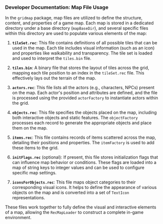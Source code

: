 ### Developer Documentation: Map File Usage

In the `gridmap` package, map files are utilized to define the structure, content, and properties of a game map. Each map is stored in a dedicated directory under a base directory (`mapBaseDir`), and several specific files within this directory are used to populate various elements of the map:

1. **`tileSet.rec`**: This file contains definitions of all possible tiles that can be used in the map. Each tile includes visual information (such as an icon) and properties like walkability and transparency. The tile set is loaded and used to interpret the `tiles.bin` file.

2. **`tiles.bin`**: A binary file that stores the layout of tiles across the grid, mapping each tile position to an index in the `tileSet.rec` file. This effectively lays out the terrain of the map.

3. **`actors.rec`**: This file lists all the actors (e.g., characters, NPCs) present on the map. Each actor's position and attributes are defined, and the file is processed using the provided `actorFactory` to instantiate actors within the grid.

4. **`objects.rec`**: This file specifies the objects placed on the map, including both interactive objects and static features. The `objectFactory` processes each record to generate the appropriate objects and place them on the map.

5. **`items.rec`**: This file contains records of items scattered across the map, detailing their positions and properties. The `itemFactory` is used to add these items to the grid.

6. **`initFlags.rec`** (optional): If present, this file stores initialization flags that can influence map behavior or conditions. These flags are loaded into a map of string keys to integer values and can be used to configure specific map settings.

7. **`iconsForObjects.rec`**: This file maps object categories to their corresponding visual icons. It helps to define the appearance of various objects on the map and is converted into a set of `TextIcon` representations.

These files work together to fully define the visual and interactive elements of a map, allowing the `RecMapLoader` to construct a complete in-game environment.
